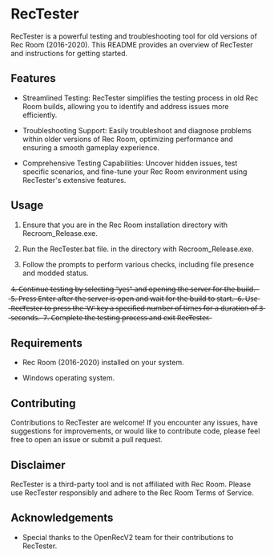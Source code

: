 # RecTester

RecTester is a powerful testing and troubleshooting tool for old versions of Rec Room (2016-2020). This README provides an overview of RecTester and instructions for getting started.

## Features

- Streamlined Testing: RecTester simplifies the testing process in old Rec Room builds, allowing you to identify and address issues more efficiently.

- Troubleshooting Support: Easily troubleshoot and diagnose problems within older versions of Rec Room, optimizing performance and ensuring a smooth gameplay experience.

- Comprehensive Testing Capabilities: Uncover hidden issues, test specific scenarios, and fine-tune your Rec Room environment using RecTester's extensive features.

## Usage

1. Ensure that you are in the Rec Room installation directory with Recroom_Release.exe.

2. Run the RecTester.bat file. in the directory with Recroom_Release.exe.

3. Follow the prompts to perform various checks, including file presence and modded status.

4̶.̶ ̶C̶o̶n̶t̶i̶n̶u̶e̶ ̶t̶e̶s̶t̶i̶n̶g̶ ̶b̶y̶ ̶s̶e̶l̶e̶c̶t̶i̶n̶g̶ ̶"̶y̶e̶s̶"̶ ̶a̶n̶d̶ ̶o̶p̶e̶n̶i̶n̶g̶ ̶t̶h̶e̶ ̶s̶e̶r̶v̶e̶r̶ ̶f̶o̶r̶ ̶t̶h̶e̶ ̶b̶u̶i̶l̶d̶.̶
̶ ̶5̶.̶ ̶P̶r̶e̶s̶s̶ ̶E̶n̶t̶e̶r̶ ̶a̶f̶t̶e̶r̶ ̶t̶h̶e̶ ̶s̶e̶r̶v̶e̶r̶ ̶i̶s̶ ̶o̶p̶e̶n̶ ̶a̶n̶d̶ ̶w̶a̶i̶t̶ ̶f̶o̶r̶ ̶t̶h̶e̶ ̶b̶u̶i̶l̶d̶ ̶t̶o̶ ̶s̶t̶a̶r̶t̶.̶
̶ ̶6̶.̶ ̶U̶s̶e̶ ̶R̶e̶c̶T̶e̶s̶t̶e̶r̶ ̶t̶o̶ ̶p̶r̶e̶s̶s̶ ̶t̶h̶e̶ ̶'̶W̶'̶ ̶k̶e̶y̶ ̶a̶ ̶s̶p̶e̶c̶i̶f̶i̶e̶d̶ ̶n̶u̶m̶b̶e̶r̶ ̶o̶f̶ ̶t̶i̶m̶e̶s̶ ̶f̶o̶r̶ ̶a̶ ̶d̶u̶r̶a̶t̶i̶o̶n̶ ̶o̶f̶ ̶3̶ ̶s̶e̶c̶o̶n̶d̶s̶.̶
̶ ̶7̶.̶ ̶C̶o̶m̶p̶l̶e̶t̶e̶ ̶t̶h̶e̶ ̶t̶e̶s̶t̶i̶n̶g̶ ̶p̶r̶o̶c̶e̶s̶s̶ ̶a̶n̶d̶ ̶e̶x̶i̶t̶ ̶R̶e̶c̶T̶e̶s̶t̶e̶r̶.̶

## Requirements

- Rec Room (2016-2020) installed on your system.

- Windows operating system.

## Contributing

Contributions to RecTester are welcome! If you encounter any issues, have suggestions for improvements, or would like to contribute code, please feel free to open an issue or submit a pull request.


## Disclaimer

RecTester is a third-party tool and is not affiliated with Rec Room. Please use RecTester responsibly and adhere to the Rec Room Terms of Service.

## Acknowledgements

- Special thanks to the OpenRecV2 team for their contributions to RecTester.
